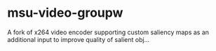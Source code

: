 # msu-video-groupw
A fork of x264 video encoder supporting custom saliency maps as an additional input to improve quality of salient obj…
